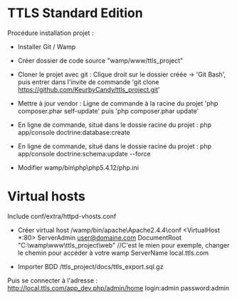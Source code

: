 TTLS Standard Edition
========================

Procédure installation projet :

- Installer Git / Wamp

- Créer dossier de code source "wamp/www/ttls_project"

- Cloner le projet avec git :
Clique droit sur le dossier créée -> 'Git Bash', 
puis entrer dans l'invite de commande 'git clone https://github.com/KeurbyCandy/ttls_project.git'

- Mettre à jour vendor : 
Ligne de commande à la racine du projet
'php composer.phar self-update' puis 'php composer.phar update'

- En ligne de commande, situé dans le dossie racine du projet : php app/console doctrine:database:create

- En ligne de commande, situé dans le dossie racine du projet : php app/console doctrine:schema:update --force

- Modifier wamp/bin\php\php5.4.12/php.ini 
# Virtual hosts
Include conf/extra/httpd-vhosts.conf

- Créer virtual host /wamp/bin/apache\Apache2.4.4\conf
<VirtualHost *:80>
    ServerAdmin user@domaine.com
    DocumentRoot "C:\wamp\www\ttls_project\web" //C'est le mien pour exemple, changer le chemin pour accéder à votre wamp
    ServerName local.ttls.com
</VirtualHost>

- Importer BDD /ttls_project/docs/ttls_export.sql.gz

Puis se connecter à l'adresse :
http://local.ttls.com/app_dev.php/admin/home
login:admin
password:admin